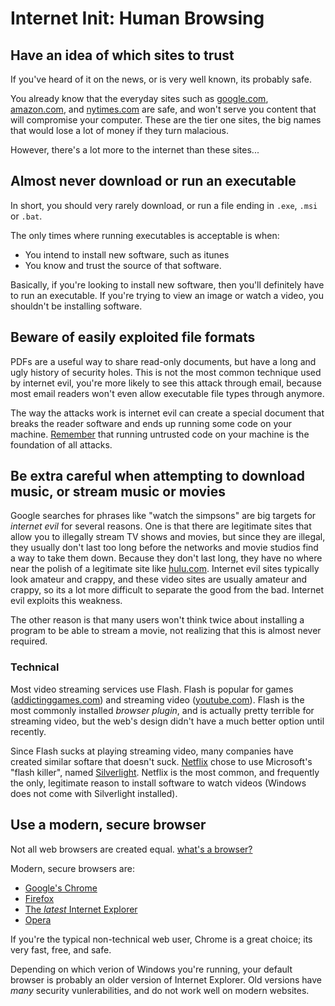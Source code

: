 Internet Init: Human Browsing
=============================

Have an idea of which sites to trust
------------------------------------

If you've heard of it on the news, or is very well known, its probably safe.

You already know that the everyday sites such as [google.com](google.com), [amazon.com](amazon.com), and [nytimes.com](nytimes.com) are safe, and won't serve you content that will
compromise your computer. These are the tier one sites, the big names that would lose a lot of money if they turn malacious.

However, there's a lot more to the internet than these sites...

Almost never download or run an executable
------------------------------------------

In short, you should very rarely download, or run a file ending in `.exe`, `.msi` or `.bat`.

The only times where running executables is acceptable is when:

* You intend to install new software, such as itunes
* You know and trust the source of that software.

Basically, if you're looking to install new software, then you'll definitely have to run an executable. If you're trying to view an image or watch a video, you shouldn't be installing software.

Beware of easily exploited file formats
---------------------------------------

PDFs are a useful way to share read-only documents, but have a long and ugly history of security holes. This is not the most common technique used by internet evil, you're more likely to see this attack through email, because most email readers won't even allow executable file types through anymore.

The way the attacks work is internet evil can create a special document that breaks the reader software and ends up running some code on your machine. [Remember](untrusted-code) that running untrusted code on your machine is the foundation of all attacks.

Be extra careful when attempting to download music, or stream music or movies
-----------------------------------------------------------------------------

Google searches for phrases like "watch the simpsons" are big targets for _internet evil_ for several reasons. One is that there are legitimate sites that allow you to illegally stream TV shows and movies, but since they
are illegal, they usually don't last too long before the networks and movie studios find a way to take them down. Because they don't last long, they have no where near the polish of a legitimate site like [hulu.com](hulu.com).
Internet evil sites typically look amateur and crappy, and these video sites are usually amateur and crappy, so its a lot more difficult to separate the good from the bad. Internet evil exploits this weakness.

The other reason is that many users won't think twice about installing a program to be able to stream a movie, not realizing that this is almost never required.

### Technical

Most video streaming services use Flash. Flash is popular for games ([addictinggames.com](addictinggames.com)) and streaming video ([youtube.com](youtube.com)). Flash is the most commonly installed _browser plugin_, and is actually pretty terrible for streaming video, but the web's design didn't have a much better option until recently.

Since Flash sucks at playing streaming video, many companies have created similar softare that doesn't suck. [Netflix](netflix.com) chose to use Microsoft's "flash killer", named [Silverlight](http://www.silverlight.net/). Netflix is the most common, and frequently the only, legitimate reason to install software to watch videos (Windows does not come with Silverlight installed).

Use a modern, secure browser
----------------------------

Not all web browsers are created equal. [what's a browser?](browser-basics)

Modern, secure browsers are:

* [Google's Chrome](http://www.google.com/chrome)
* [Firefox](http://www.mozilla.com/en-US/firefox/)
* [The _latest_ Internet Explorer](http://www.microsoft.com/windows/internet-explorer/default.aspx)
* [Opera](http://www.opera.com/)

If you're the typical non-technical web user, Chrome is a great choice; its very fast, free, and safe.

Depending on which verion of Windows you're running, your default browser is probably an older version of Internet Explorer. Old versions have _many_ security vunlerabilities, and
do not work well on modern websites.

